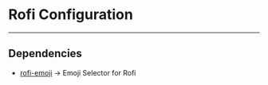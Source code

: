 # Rofi Configuration

---

## Dependencies

- [rofi-emoji](https://github.com/Mange/rofi-emoji) $\rightarrow$ Emoji Selector for Rofi
